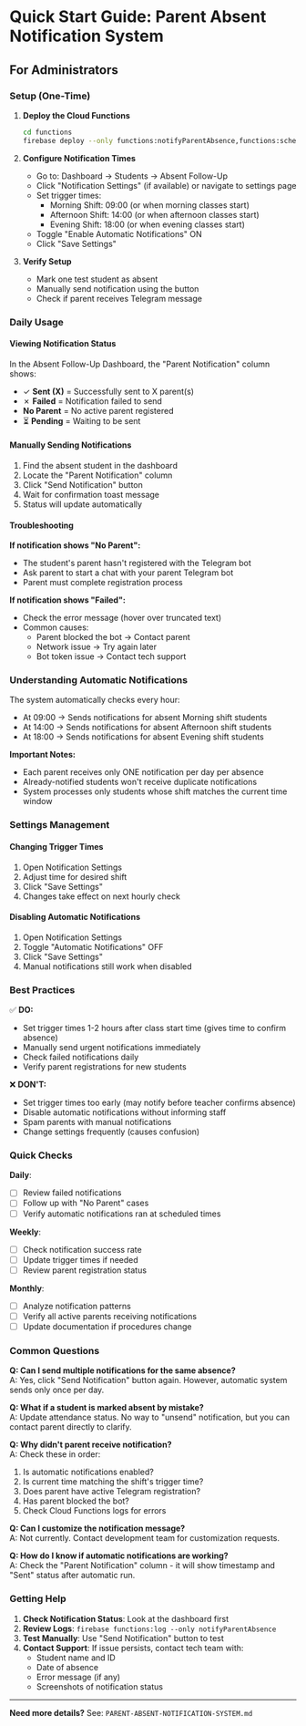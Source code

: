 # Quick Start Guide: Parent Absent Notification System

## For Administrators

### Setup (One-Time)

1. **Deploy the Cloud Functions**
   ```bash
   cd functions
   firebase deploy --only functions:notifyParentAbsence,functions:scheduledAbsentParentNotifications
   ```

2. **Configure Notification Times**
   - Go to: Dashboard → Students → Absent Follow-Up
   - Click "Notification Settings" (if available) or navigate to settings page
   - Set trigger times:
     - Morning Shift: 09:00 (or when morning classes start)
     - Afternoon Shift: 14:00 (or when afternoon classes start)
     - Evening Shift: 18:00 (or when evening classes start)
   - Toggle "Enable Automatic Notifications" ON
   - Click "Save Settings"

3. **Verify Setup**
   - Mark one test student as absent
   - Manually send notification using the button
   - Check if parent receives Telegram message

### Daily Usage

#### Viewing Notification Status
In the Absent Follow-Up Dashboard, the "Parent Notification" column shows:
- ✓ **Sent (X)** = Successfully sent to X parent(s)
- ✗ **Failed** = Notification failed to send
- **No Parent** = No active parent registered
- ⏳ **Pending** = Waiting to be sent

#### Manually Sending Notifications
1. Find the absent student in the dashboard
2. Locate the "Parent Notification" column
3. Click "Send Notification" button
4. Wait for confirmation toast message
5. Status will update automatically

#### Troubleshooting

**If notification shows "No Parent":**
- The student's parent hasn't registered with the Telegram bot
- Ask parent to start a chat with your parent Telegram bot
- Parent must complete registration process

**If notification shows "Failed":**
- Check the error message (hover over truncated text)
- Common causes:
  - Parent blocked the bot → Contact parent
  - Network issue → Try again later
  - Bot token issue → Contact tech support

### Understanding Automatic Notifications

The system automatically checks every hour:
- At 09:00 → Sends notifications for absent Morning shift students
- At 14:00 → Sends notifications for absent Afternoon shift students
- At 18:00 → Sends notifications for absent Evening shift students

**Important Notes:**
- Each parent receives only ONE notification per day per absence
- Already-notified students won't receive duplicate notifications
- System processes only students whose shift matches the current time window

### Settings Management

#### Changing Trigger Times
1. Open Notification Settings
2. Adjust time for desired shift
3. Click "Save Settings"
4. Changes take effect on next hourly check

#### Disabling Automatic Notifications
1. Open Notification Settings
2. Toggle "Automatic Notifications" OFF
3. Click "Save Settings"
4. Manual notifications still work when disabled

### Best Practices

✅ **DO:**
- Set trigger times 1-2 hours after class start time (gives time to confirm absence)
- Manually send urgent notifications immediately
- Check failed notifications daily
- Verify parent registrations for new students

❌ **DON'T:**
- Set trigger times too early (may notify before teacher confirms absence)
- Disable automatic notifications without informing staff
- Spam parents with manual notifications
- Change settings frequently (causes confusion)

### Quick Checks

**Daily**:
- [ ] Review failed notifications
- [ ] Follow up with "No Parent" cases
- [ ] Verify automatic notifications ran at scheduled times

**Weekly**:
- [ ] Check notification success rate
- [ ] Update trigger times if needed
- [ ] Review parent registration status

**Monthly**:
- [ ] Analyze notification patterns
- [ ] Verify all active parents receiving notifications
- [ ] Update documentation if procedures change

### Common Questions

**Q: Can I send multiple notifications for the same absence?**  
A: Yes, click "Send Notification" button again. However, automatic system sends only once per day.

**Q: What if a student is marked absent by mistake?**  
A: Update attendance status. No way to "unsend" notification, but you can contact parent directly to clarify.

**Q: Why didn't parent receive notification?**  
A: Check these in order:
1. Is automatic notifications enabled?
2. Is current time matching the shift's trigger time?
3. Does parent have active Telegram registration?
4. Has parent blocked the bot?
5. Check Cloud Functions logs for errors

**Q: Can I customize the notification message?**  
A: Not currently. Contact development team for customization requests.

**Q: How do I know if automatic notifications are working?**  
A: Check the "Parent Notification" column - it will show timestamp and "Sent" status after automatic run.

### Getting Help

1. **Check Notification Status**: Look at the dashboard first
2. **Review Logs**: `firebase functions:log --only notifyParentAbsence`
3. **Test Manually**: Use "Send Notification" button to test
4. **Contact Support**: If issue persists, contact tech team with:
   - Student name and ID
   - Date of absence
   - Error message (if any)
   - Screenshots of notification status

---

**Need more details?** See: `PARENT-ABSENT-NOTIFICATION-SYSTEM.md`
